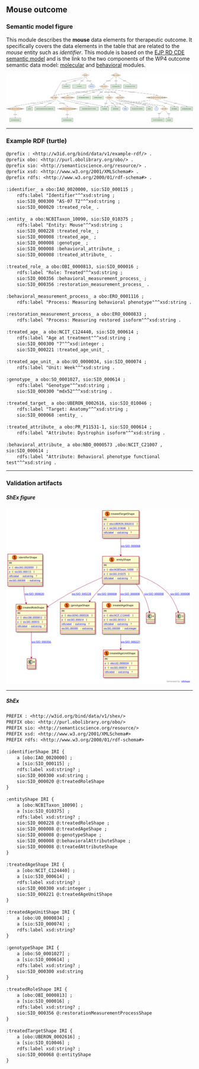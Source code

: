 ## Mouse outcome

### Semantic model figure
This module describes the __mouse__ data elements for therapeutic outcome. It specifically covers the data elements in the table that are related to the _mouse_ entity such as _identifier_. This module is based on the [EJP RD CDE semantic model](https://github.com/ejp-rd-vp/CDE-semantic-model/tree/develop) and is the link to the two components of the WP4 outcome semantic data model: [molecular](https://github.com/NuriaQueralt/bind-data-semantic-model/blob/main/therapeutic-wp4/docs/molecular_outcome.md) and [behavioral](https://github.com/NuriaQueralt/bind-data-semantic-model/blob/main/therapeutic-wp4/docs/behavioral_outcome.md) modules.  
<p align="center">
    <a href="../images/rdf/mouse_outcome.png" target="_blank">
        <img src="../images/rdf/mouse_outcome.png">
    </a>
</p>

***

### Example RDF (turtle)
```ttl
@prefix : <http://w3id.org/bind/data/v1/example-rdf/> .
@prefix obo: <http://purl.obolibrary.org/obo/> .
@prefix sio: <http://semanticscience.org/resource/> .
@prefix xsd: <http://www.w3.org/2001/XMLSchema#> .
@prefix rdfs: <http://www.w3.org/2000/01/rdf-schema#> .

:identifier_ a obo:IAO_0020000, sio:SIO_000115 ;
    rdfs:label "Identifier"^^xsd:string ;
    sio:SIO_000300 "AS-07 T2"^^xsd:string ;
    sio:SIO_000020 :treated_role_ .

:entity_ a obo:NCBITaxon_10090, sio:SIO_010375 ;
    rdfs:label "Entity: Mouse"^^xsd:string ;
    sio:SIO_000228 :treated_role_ ;
    sio:SIO_000008 :treated_age_ ;
    sio:SIO_000008 :genotype_ ;
    sio:SIO_000008 :behavioral_attribute_ ;
    sio:SIO_000008 :treated_attribute_ .

:treated_role_ a obo:OBI_0000813, sio:SIO_000016 ;
    rdfs:label "Role: Treated"^^xsd:string ;
    sio:SIO_000356 :behavioral_measurement_process_ ;
    sio:SIO_000356 :restoration_measurement_process_ .

:behavioral_measurement_process_ a obo:ERO_0001116 ;
    rdfs:label "Process: Measuring behavioral phenotype"^^xsd:string .

:restoration_measurement_process_ a obo:ERO_0000833 ;
    rdfs:label "Process: Measuring restored isoform"^^xsd:string .

:treated_age_ a obo:NCIT_C124440, sio:SIO_000614 ;
    rdfs:label "Age at treatment"^^xsd:string ;
    sio:SIO_000300 "7"^^xsd:integer ;
    sio:SIO_000221 :treated_age_unit_ .

:treated_age_unit_ a obo:UO_0000034, sio:SIO_000074 ;
    rdfs:label "Unit: Week"^^xsd:string .

:genotype_ a obo:SO_0001027, sio:SIO_000614 ;
    rdfs:label "Genotype"^^xsd:string ;
    sio:SIO_000300 "mdx52"^^xsd:string .

:treated_target_ a obo:UBERON_0002616, sio:SIO_010046 ;
    rdfs:label "Target: Anatomy"^^xsd:string ;
    sio:SIO_000068 :entity_ .

:treated_attribute_ a obo:PR_P11531-1, sio:SIO_000614 ;
    rdfs:label "Attribute: Dystrophin isoform"^^xsd:string .

:behavioral_attribute_ a obo:NBO_0000573 ,obo:NCIT_C21007 , sio:SIO_000614 ;
    rdfs:label "Attribute: Behavioral phenotype functional test"^^xsd:string .
```

***
### Validation artifacts
##### ShEx figure
<p align="center">
    <a href="../images/shex/mouse_outcome.svg" target="_blank">
        <img src="../images/shex/mouse_outcome.svg">
    </a>
</p>

***
##### ShEx
``` ShEx
PREFIX : <http://w3id.org/bind/data/v1/shex/>
PREFIX obo: <http://purl.obolibrary.org/obo/>
PREFIX sio: <http://semanticscience.org/resource/>
PREFIX xsd: <http://www.w3.org/2001/XMLSchema#>
PREFIX rdfs: <http://www.w3.org/2000/01/rdf-schema#>

:identifierShape IRI {
    a [obo:IAO_0020000] ;
    a [sio:SIO_000115] ;
    rdfs:label xsd:string? ;
    sio:SIO_000300 xsd:string ;
    sio:SIO_000020 @:treatedRoleShape
}

:entityShape IRI {
    a [obo:NCBITaxon_10090] ;
    a [sio:SIO_010375] ;
    rdfs:label xsd:string? ;
    sio:SIO_000228 @:treatedRoleShape ;
    sio:SIO_000008 @:treatedAgeShape ;
    sio:SIO_000008 @:genotypeShape ;
    sio:SIO_000008 @:behavioralAttributeShape ;
    sio:SIO_000008 @:treatedAttributeShape
}

:treatedAgeShape IRI {
    a [obo:NCIT_C124440] ;
    a [sio:SIO_000614] ;
    rdfs:label xsd:string? ;
    sio:SIO_000300 xsd:integer ;
    sio:SIO_000221 @:treatedAgeUnitShape
}

:treatedAgeUnitShape IRI {
    a [obo:UO_0000034] ;
    a [sio:SIO_000074] ;
    rdfs:label xsd:string?
}

:genotypeShape IRI {
    a [obo:SO_0001027] ;
    a [sio:SIO_000614] ;
    rdfs:label xsd:string? ;
    sio:SIO_000300 xsd:string
}

:treatedRoleShape IRI {
    a [obo:OBI_0000813] ;
    a [sio:SIO_000016] ;
    rdfs:label xsd:string? ;
    sio:SIO_000356 @:restorationMeasurementProcessShape
}

:treatedTargetShape IRI {
    a [obo:UBERON_0002616] ;
    a [sio:SIO_010046] ;
    rdfs:label xsd:string? ;
    sio:SIO_000068 @:entityShape
}
```
